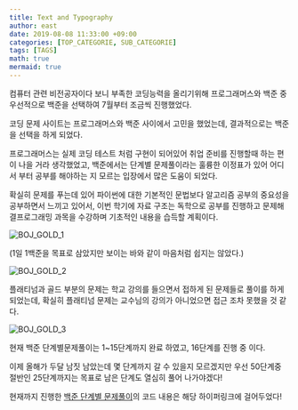 ```yaml
---
title: Text and Typography
author: east
date: 2019-08-08 11:33:00 +09:00
categories: [TOP_CATEGORIE, SUB_CATEGORIE]
tags: [TAGS]
math: true
mermaid: true
---
```

<!-- ---
layout:     post
title:      (BOJ)단계별 문제 풀기, 백준 골드 달성!
subtitle:   Backjoon Gold, 골드 달성!
date:       2021-10-04
author:     eastk1te
header-img: img/BOJ_GOLD_HOME.png
catalog: true
published: true
tags:
    - Training
    - Problem Solving
    - BOJ
--- -->

컴퓨터 관련 비전공자이다 보니 부족한 코딩능력을 올리기위해 프로그래머스와 백준 중 우선적으로 백준을 선택하여 7월부터 조금씩 진행했었다.

코딩 문제 사이트는 프로그래머스와 백준 사이에서 고민을 했었는데, 결과적으로는 백준을 선택을 하게 되었다.

프로그래머스는 실제 코딩 테스트 처럼 구현이 되어있어 취업 준비를 진행할때 하는 편이 나을 거라 생각했었고, 백준에서는 단계별 문제풀이라는 훌륭한 이정표가 있어 어디서 부터 공부를 해야하는 지 모르는 입장에서 많은 도움이 되었다.

확실히 문제를 푸는데 있어 파이썬에 대한 기본적인 문법보다 알고리즘 공부의 중요성을 공부하면서 느끼고 있어서, 이번 학기에 자료 구조는 독학으로 공부를 진행하고 문제해결프로그래밍 과목을 수강하며 기초적인 내용을 습득할 계획이다.

![BOJ_GOLD_1](https://user-images.githubusercontent.com/77319450/138287538-26baf5a1-6bf6-4002-93a7-709f5ea59a26.PNG)

(1일 1백준을 목표로 삼았지만 보이는 바와 같이 마음처럼 쉽지는 않았다.)


![BOJ_GOLD_2](https://user-images.githubusercontent.com/77319450/138287673-f56085cb-92e8-4cb9-90f9-8b69efb9ec49.PNG)

플래티넘과 골드 부분의 문제는 학교 강의를 들으면서 접하게 된 문제들로 풀이를 하게 되었는데, 확실히 플래티넘 문제는 교수님의 강의가 아니었으면 접근 조차 못했을 것 같다.

![BOJ_GOLD_3](https://user-images.githubusercontent.com/77319450/138287681-93b944c4-24f3-4956-83ad-669434461de0.PNG)

현재 백준 단계별문제풀이는 1~15단계까지 완료 하였고, 16단계를 진행 중 이다.

이제 올해가 두달 남짓 남았는데 몇 단계까지 갈 수 있을지 모르겠지만 우선 50단계중 절반인 25단계까지는 목표로 남은 단계도 열심히 풀어 나가야겠다!

현재까지 진행한 [백준 단계별 문제풀이](https://github.com/tjy2202/Personal_training/blob/main/%EB%B0%B1%EC%A4%80_%EB%AC%B8%EC%A0%9C%ED%92%80%EC%9D%B4.ipynb)의 코드 내용은 해당 하이퍼링크에 걸어두었다! 

